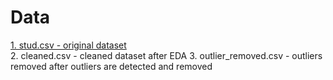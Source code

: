 # Data

<a href="url">1. stud.csv - original dataset</a> <br>
2. cleaned.csv - cleaned dataset after EDA
3. outlier_removed.csv - outliers removed after outliers are detected and removed
